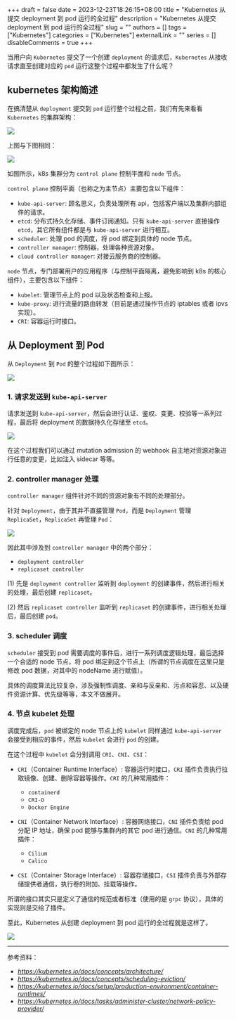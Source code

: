 +++
draft = false
date = 2023-12-23T18:26:15+08:00
title = "Kubernetes 从提交 deployment 到 pod 运行的全过程"
description = "Kubernetes 从提交 deployment 到 pod 运行的全过程"
slug = ""
authors = []
tags = ["Kubernetes"]
categories = ["Kubernetes"]
externalLink = ""
series = []
disableComments = true
+++


当用户向 `Kubernetes` 提交了一个创建 `deployment` 的请求后，`Kubernetes` 从接收请求直至创建对应的 `pod` 运行这整个过程中都发生了什么呢？

## kubernetes 架构简述

在搞清楚从 `deployment` 提交到 `pod` 运行整个过程之前，我们有先来看看 `Kubernetes` 的集群架构：

![](https://raw.githubusercontent.com/RifeWang/images/master/k8s/kubernetes-cluster-architecture.png)

上图与下图相同：

![](https://raw.githubusercontent.com/RifeWang/images/master/k8s/k8s-architecture.png)

如图所示，k8s 集群分为 `control plane` 控制平面和 `node` 节点。

`control plane` 控制平面（也称之为主节点）主要包含以下组件：
- `kube-api-server`: 顾名思义，负责处理所有 api，包括客户端以及集群内部组件的请求。
- `etcd`: 分布式持久化存储、事件订阅通知。只有 `kube-api-server` 直接操作 `etcd`，其它所有组件都是与 `kube-api-server` 进行相互。
- `scheduler`: 处理 pod 的调度，将 pod 绑定到具体的 node 节点。
- `controller manager`: 控制器，处理各种资源对象。
- `cloud controller manager`: 对接云服务商的控制器。

`node` 节点，专门部署用户的应用程序（与控制平面隔离，避免影响到 k8s 的核心组件），主要包含以下组件：
- `kubelet`: 管理节点上的 pod 以及状态检查和上报。
- `kube-proxy`: 进行流量的路由转发（目前是通过操作节点的 iptables 或者 ipvs 实现）。
- `CRI`: 容器运行时接口。

## 从 Deployment 到 Pod

从 `Deployment` 到 `Pod` 的整个过程如下图所示：

![](https://raw.githubusercontent.com/RifeWang/images/master/k8s/k8s-from-deploy-to-pod.png)


### 1. 请求发送到 `kube-api-server`

请求发送到 `kube-api-server`，然后会进行认证、鉴权、变更、校验等一系列过程，最后将 deployment 的数据持久化存储至 `etcd`。

![](https://raw.githubusercontent.com/RifeWang/images/master/k8s/admission-controller-phases.png)

在这个过程我们可以通过 mutation admission 的 webhook 自主地对资源对象进行任意的变更，比如注入 sidecar 等等。

### 2. controller manager 处理

`controller manager` 组件针对不同的资源对象有不同的处理部分。

针对 `Deployment`，由于其并不直接管理 `Pod`，而是 `Deployment` 管理 `ReplicaSet`，`ReplicaSet` 再管理 `Pod`：

![](https://raw.githubusercontent.com/RifeWang/images/master/k8s/deploy-replicaset-pod.png)

因此其中涉及到 `controller manager` 中的两个部分：
- `deployment controller`
- `replicaset controller`

(1) 先是 `deployment controller` 监听到 `deployment` 的创建事件，然后进行相关的处理，最后创建 `replicaset`。

(2) 然后 `replicaset controller` 监听到 `replicaset` 的创建事件，进行相关处理后，最后创建 `pod`。

### 3. scheduler 调度

`scheduler` 接受到 pod 需要调度的事件后，进行一系列调度逻辑处理，最后选择一个合适的 node 节点，将 pod 绑定到这个节点上（所谓的节点调度在这里只是修改 pod 数据，对其中的 nodeName 进行赋值）。

具体的调度算法比较复杂，涉及强制性调度、亲和与反亲和、污点和容忍、以及硬件资源计算、优先级等等，本文不做展开。

### 4. 节点 kubelet 处理

调度完成后，`pod` 被绑定的 node 节点上的 `kubelet` 同样通过 `kube-api-server` 会接受到相应的事件，然后 `kubelet` 会进行 `pod` 的创建。

在这个过程中 `kubelet` 会分别调用 `CRI`、`CNI`、`CSI`：

- `CRI`（Container Runtime Interface）: 容器运行时接口，`CRI` 插件负责执行拉取镜像、创建、删除容器等操作。`CRI` 的几种常用插件：
    - `containerd`
    - `CRI-O`
    - `Docker Engine`

- `CNI`（Container Network Interface）: 容器网络接口，`CNI` 插件负责给 pod 分配 IP 地址，确保 pod 能够与集群内的其它 pod 进行通信。`CNI` 的几种常用插件：
    - `Cilium`
    - `Calico`

- `CSI`（Container Storage Interface）: 容器存储接口，`CSI` 插件负责与外部存储提供者通信，执行卷的附加、挂载等操作。

所谓的接口其实只是定义了通信的规范或者标准（使用的是 `grpc` 协议），具体的实现则是交给了插件。


至此，Kubernetes 从创建 deployment 到 pod 运行的全过程就是这样了。

![](https://raw.githubusercontent.com/RifeWang/images/master/k8s/k8s-from-deploy-to-pod.png)


---

参考资料：

- *https://kubernetes.io/docs/concepts/architecture/*
- *https://kubernetes.io/docs/concepts/scheduling-eviction/*
- *https://kubernetes.io/docs/setup/production-environment/container-runtimes/*
- *https://kubernetes.io/docs/tasks/administer-cluster/network-policy-provider/*
